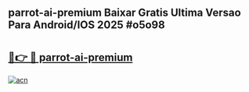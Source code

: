 ## parrot-ai-premium Baixar Gratis Ultima Versao Para Android/IOS 2025 #o5o98

# <h2><a href="https://ainizakaria.my?title=parrot-ai-premium&ref=20M">🔗👉 🔴 parrot-ai-premium</a></h2>

[![acn](https://github.com/user-attachments/assets/0f9c940e-d8b0-45ae-aac7-cd30a18b3e1c)](https://ainizakaria.my?title=parrot-ai-premium&ref=20M)

